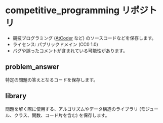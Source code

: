 # competitive_programming リポジトリ

- 競技プログラミング ([AtCoder](https://atcoder.jp/) など) のソースコードなどを保存します。
- ライセンス: パブリックドメイン (CC0 1.0)
- バグや誤ったコメントが含まれている可能性があります。

## problem_answer

特定の問題の答えとなるコードを保存します。

## library

問題を解く際に使用する、アルゴリズムやデータ構造のライブラリ (モジュール、クラス、関数、コード片を含む) を保存します。
